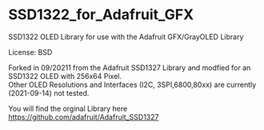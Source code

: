 # SSD1322_for_Adafruit_GFX
SSD1322 OLED Library for use with the Adafruit GFX/GrayOLED Library  
  
License: BSD  
  
Forked in 09/20211 from the Adafruit SSD1327 Library and modfied for an SSD1322 OLED with 256x64 Pixel.  
Other OLED Resolutions and Interfaces (I2C, 3SPI,6800,80xx) are currently (2021-09-14) not tested.  
  
You will find the orginal Library here https://github.com/adafruit/Adafruit_SSD1327  

